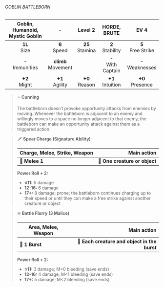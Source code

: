 ###### GOBLIN BATTLEBORN

| Goblin, Humanoid, Mystic Goblin |           -           |      Level 2      |     HORDE, BRUTE      |         EV 4         |
|:-------------------------------:|:---------------------:|:-----------------:|:---------------------:|:--------------------:|
|         **1L**<br>Size          |    **6**<br>Speed     | **25**<br>Stamina |  **2**<br>Stability   | **5**<br>Free Strike |
|       **-**<br>Immunities       | **climb**<br>Movement |                   | **-**<br>With Captain | **-**<br>Weaknesses  |
|         **+2**<br>Might         |   **+1**<br>Agility   | **+0**<br>Reason  |  **+1**<br>Intuition  |  **+0**<br>Presence  |

> ⭐️ **Cunning**
> 
> The battleborn doesn’t provoke opportunity attacks from enemies by moving. Whenever the battleborn is adjacent to an enemy and willingly moves to a space no longer adjacent to that enemy, the battleborn can make an opportunity attack against them as a triggered action.

> 🗡 **Spear Charge (Signature Ability)**
> 
> | **Charge, Melee, Strike, Weapon** |               **Main action** |
> |-----------------------------------|------------------------------:|
> | **📏 Melee 1**                    | **🎯 One creature or object** |
> 
> **Power Roll + 2:**
> 
> - **≤11:** 5 damage
> - **12-16:** 6 damage
> - **17+:** 8 damage; prone; the battleborn continues charging up to their speed or until they can make a free strike against another creature or object

> ❇️ **Battle Flurry (3 Malice)**
> 
> | **Area, Melee, Weapon** |                              **Main action** |
> |-------------------------|---------------------------------------------:|
> | **📏 1 Burst**          | **🎯 Each creature and object in the burst** |
> 
> **Power Roll + 2:**
> 
> - **≤11:** 3 damage; M<0 bleeding (save ends)
> - **12-16:** 4 damage; M<1 bleeding (save ends)
> - **17+:** 5 damage; M<2 bleeding (save ends)
